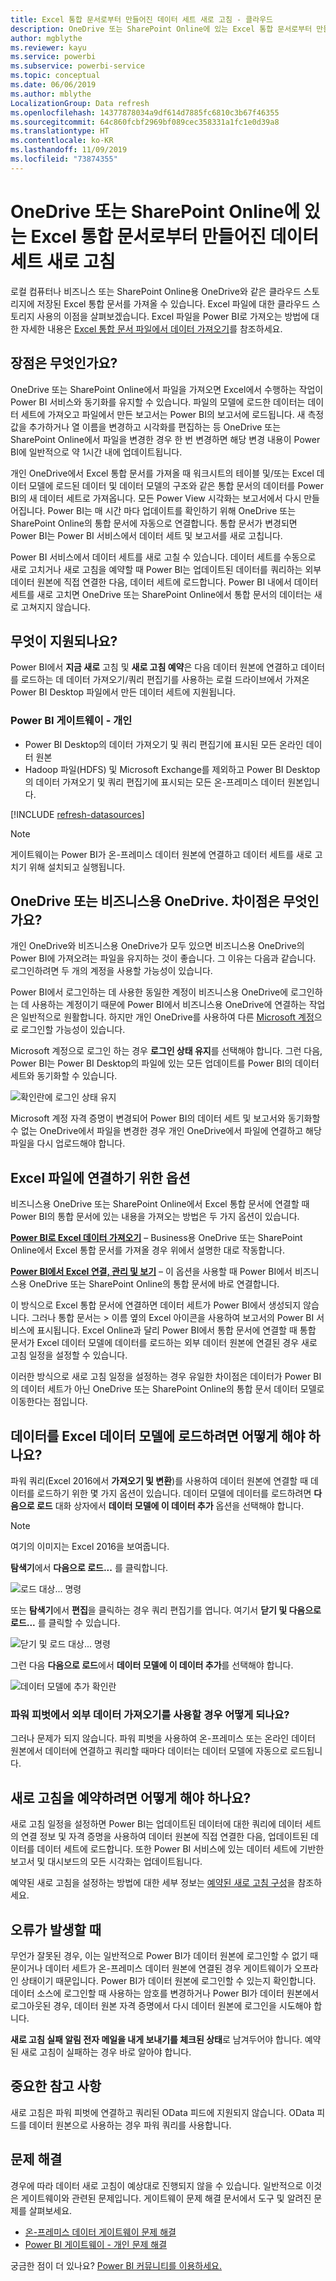 ```yaml
---
title: Excel 통합 문서로부터 만들어진 데이터 세트 새로 고침 - 클라우드
description: OneDrive 또는 SharePoint Online에 있는 Excel 통합 문서로부터 만들어진 데이터 세트 새로 고침
author: mgblythe
ms.reviewer: kayu
ms.service: powerbi
ms.subservice: powerbi-service
ms.topic: conceptual
ms.date: 06/06/2019
ms.author: mblythe
LocalizationGroup: Data refresh
ms.openlocfilehash: 14377878034a9df614d7885fc6810c3b67f46355
ms.sourcegitcommit: 64c860fcbf2969bf089cec358331a1fc1e0d39a8
ms.translationtype: HT
ms.contentlocale: ko-KR
ms.lasthandoff: 11/09/2019
ms.locfileid: "73874355"
---
```

# <a name="refresh-a-dataset-created-from-an-excel-workbook-on-onedrive-or-sharepoint-online"></a>OneDrive 또는 SharePoint Online에 있는 Excel 통합 문서로부터 만들어진 데이터 세트 새로 고침

로컬 컴퓨터나 비즈니스 또는 SharePoint Online용 OneDrive와 같은 클라우드 스토리지에 저장된 Excel 통합 문서를 가져올 수 있습니다. Excel 파일에 대한 클라우드 스토리지 사용의 이점을 살펴보겠습니다. Excel 파일을 Power BI로 가져오는 방법에 대한 자세한 내용은 [Excel 통합 문서 파일에서 데이터 가져오기](service-excel-workbook-files.md)를 참조하세요.

## <a name="what-are-the-advantages"></a>장점은 무엇인가요?

OneDrive 또는 SharePoint Online에서 파일을 가져오면 Excel에서 수행하는 작업이 Power BI 서비스와 동기화를 유지할 수 있습니다. 파일의 모델에 로드한 데이터는 데이터 세트에 가져오고 파일에서 만든 보고서는 Power BI의 보고서에 로드됩니다. 새 측정값을 추가하거나 열 이름을 변경하고 시각화를 편집하는 등 OneDrive 또는 SharePoint Online에서 파일을 변경한 경우 한 번 변경하면 해당 변경 내용이 Power BI에 일반적으로 약 1시간 내에 업데이트됩니다.

개인 OneDrive에서 Excel 통합 문서를 가져올 때 워크시트의 테이블 및/또는 Excel 데이터 모델에 로드된 데이터 및 데이터 모델의 구조와 같은 통합 문서의 데이터를 Power BI의 새 데이터 세트로 가져옵니다. 모든 Power View 시각화는 보고서에서 다시 만들어집니다. Power BI는 매 시간 마다 업데이트를 확인하기 위해 OneDrive 또는 SharePoint Online의 통합 문서에 자동으로 연결합니다. 통합 문서가 변경되면 Power BI는 Power BI 서비스에서 데이터 세트 및 보고서를 새로 고칩니다.

Power BI 서비스에서 데이터 세트를 새로 고칠 수 있습니다. 데이터 세트를 수동으로 새로 고치거나 새로 고침을 예약할 때 Power BI는 업데이트된 데이터를 쿼리하는 외부 데이터 원본에 직접 연결한 다음, 데이터 세트에 로드합니다. Power BI 내에서 데이터 세트를 새로 고치면 OneDrive 또는 SharePoint Online에서 통합 문서의 데이터는 새로 고쳐지지 않습니다. 

## <a name="whats-supported"></a>무엇이 지원되나요?

Power BI에서 **지금 새로** 고침 및 **새로 고침 예약**은 다음 데이터 원본에 연결하고 데이터를 로드하는 데 데이터 가져오기/쿼리 편집기를 사용하는 로컬 드라이브에서 가져온 Power BI Desktop 파일에서 만든 데이터 세트에 지원됩니다.  

### <a name="power-bi-gateway---personal"></a>Power BI 게이트웨이 - 개인

* Power BI Desktop의 데이터 가져오기 및 쿼리 편집기에 표시된 모든 온라인 데이터 원본
* Hadoop 파일(HDFS) 및 Microsoft Exchange를 제외하고 Power BI Desktop의 데이터 가져오기 및 쿼리 편집기에 표시되는 모든 온-프레미스 데이터 원본입니다.

<!-- Refresh Data sources-->
[!INCLUDE [refresh-datasources](./includes/refresh-datasources.md)]

> [!NOTE]
> 게이트웨이는 Power BI가 온-프레미스 데이터 원본에 연결하고 데이터 세트를 새로 고치기 위해 설치되고 실행됩니다.
>
>

## <a name="onedrive-or-onedrive-for-business-whats-the-difference"></a>OneDrive 또는 비즈니스용 OneDrive. 차이점은 무엇인가요?

개인 OneDrive와 비즈니스용 OneDrive가 모두 있으면 비즈니스용 OneDrive의 Power BI에 가져오려는 파일을 유지하는 것이 좋습니다. 그 이유는 다음과 같습니다. 로그인하려면 두 개의 계정을 사용할 가능성이 있습니다.

Power BI에서 로그인하는 데 사용한 동일한 계정이 비즈니스용 OneDrive에 로그인하는 데 사용하는 계정이기 때문에 Power BI에서 비즈니스용 OneDrive에 연결하는 작업은 일반적으로 원활합니다. 하지만 개인 OneDrive를 사용하여 다른 [Microsoft 계정](https://account.microsoft.com)으로 로그인할 가능성이 있습니다.

Microsoft 계정으로 로그인 하는 경우 **로그인 상태 유지**를 선택해야 합니다. 그런 다음, Power BI는 Power BI Desktop의 파일에 있는 모든 업데이트를 Power BI의 데이터 세트와 동기화할 수 있습니다.  

![확인란에 로그인 상태 유지](media/refresh-excel-file-onedrive/refresh_signin_keepmesignedin.png)

Microsoft 계정 자격 증명이 변경되어 Power BI의 데이터 세트 및 보고서와 동기화할 수 없는 OneDrive에서 파일을 변경한 경우 개인 OneDrive에서 파일에 연결하고 해당 파일을 다시 업로드해야 합니다.

## <a name="options-for-connecting-to-excel-file"></a>Excel 파일에 연결하기 위한 옵션

비즈니스용 OneDrive 또는 SharePoint Online에서 Excel 통합 문서에 연결할 때 Power BI의 통합 문서에 있는 내용을 가져오는 방법은 두 가지 옵션이 있습니다.

[**Power BI로 Excel 데이터 가져오기**](service-excel-workbook-files.md#import-or-connect-to-an-excel-workbook-from-power-bi) – Business용 OneDrive 또는 SharePoint Online에서 Excel 통합 문서를 가져올 경우 위에서 설명한 대로 작동합니다.

[**Power BI에서 Excel 연결, 관리 및 보기**](service-excel-workbook-files.md#one-excel-workbook--two-ways-to-use-it) – 이 옵션을 사용할 때 Power BI에서 비즈니스용 OneDrive 또는 SharePoint Online의 통합 문서에 바로 연결합니다.

이 방식으로 Excel 통합 문서에 연결하면 데이터 세트가 Power BI에서 생성되지 않습니다. 그러나 통합 문서는 &gt; 이름 옆의 Excel 아이콘을 사용하여 보고서의 Power BI 서비스에 표시됩니다. Excel Online과 달리 Power BI에서 통합 문서에 연결할 때 통합 문서가 Excel 데이터 모델에 데이터를 로드하는 외부 데이터 원본에 연결된 경우 새로 고침 일정을 설정할 수 있습니다.

이러한 방식으로 새로 고침 일정을 설정하는 경우 유일한 차이점은 데이터가 Power BI의 데이터 세트가 아닌 OneDrive 또는 SharePoint Online의 통합 문서 데이터 모델로 이동한다는 점입니다.

## <a name="how-do-i-make-sure-data-is-loaded-to-the-excel-data-model"></a>데이터를 Excel 데이터 모델에 로드하려면 어떻게 해야 하나요?

파워 쿼리(Excel 2016에서 **가져오기 및 변환**)를 사용하여 데이터 원본에 연결할 때 데이터를 로드하기 위한 몇 가지 옵션이 있습니다. 데이터 모델에 데이터를 로드하려면 **다음으로 로드** 대화 상자에서 **데이터 모델에 이 데이터 추가** 옵션을 선택해야 합니다.

> [!NOTE]
> 여기의 이미지는 Excel 2016을 보여줍니다.
>
>

**탐색기**에서 **다음으로 로드...** 를 클릭합니다.  

![로드 대상... 명령](media/refresh-excel-file-onedrive/refresh_loadtodm_1.png)

또는 **탐색기**에서 **편집**을 클릭하는 경우 쿼리 편집기를 엽니다. 여기서 **닫기 및 다음으로 로드...** 를 클릭할 수 있습니다.  

![닫기 및 로드 대상... 명령](media/refresh-excel-file-onedrive/refresh_loadtodm_2.png)

그런 다음 **다음으로 로드**에서 **데이터 모델에 이 데이터 추가**를 선택해야 합니다.  

![데이터 모델에 추가 확인란](media/refresh-excel-file-onedrive/refresh_loadtodm_3.png)

### <a name="what-if-i-use-get-external-data-in-power-pivot"></a>파워 피벗에서 외부 데이터 가져오기를 사용할 경우 어떻게 되나요?

그러나 문제가 되지 않습니다. 파워 피벗을 사용하여 온-프레미스 또는 온라인 데이터 원본에서 데이터에 연결하고 쿼리할 때마다 데이터는 데이터 모델에 자동으로 로드됩니다.

## <a name="how-do-i-schedule-refresh"></a>새로 고침을 예약하려면 어떻게 해야 하나요?

새로 고침 일정을 설정하면 Power BI는 업데이트된 데이터에 대한 쿼리에 데이터 세트의 연결 정보 및 자격 증명을 사용하여 데이터 원본에 직접 연결한 다음, 업데이트된 데이터를 데이터 세트에 로드합니다. 또한 Power BI 서비스에 있는 데이터 세트에 기반한 보고서 및 대시보드의 모든 시각화는 업데이트됩니다.

예약된 새로 고침을 설정하는 방법에 대한 세부 정보는 [예약된 새로 고침 구성](refresh-scheduled-refresh.md)을 참조하세요.

## <a name="when-things-go-wrong"></a>오류가 발생할 때

무언가 잘못된 경우, 이는 일반적으로 Power BI가 데이터 원본에 로그인할 수 없기 때문이거나 데이터 세트가 온-프레미스 데이터 원본에 연결된 경우 게이트웨이가 오프라인 상태이기 때문입니다. Power BI가 데이터 원본에 로그인할 수 있는지 확인합니다. 데이터 소스에 로그인할 때 사용하는 암호를 변경하거나 Power BI가 데이터 원본에서 로그아웃된 경우, 데이터 원본 자격 증명에서 다시 데이터 원본에 로그인을 시도해야 합니다.

**새로 고침 실패 알림 전자 메일을 내게 보내기를 체크된 상태**로 남겨두어야 합니다. 예약된 새로 고침이 실패하는 경우 바로 알아야 합니다.

## <a name="important-notes"></a>중요한 참고 사항

새로 고침은 파워 피벗에 연결하고 쿼리된 OData 피드에 지원되지 않습니다. OData 피드를 데이터 원본으로 사용하는 경우 파워 쿼리를 사용합니다.

## <a name="troubleshooting"></a>문제 해결

경우에 따라 데이터 새로 고침이 예상대로 진행되지 않을 수 있습니다. 일반적으로 이것은 게이트웨이와 관련된 문제입니다. 게이트웨이 문제 해결 문서에서 도구 및 알려진 문제를 살펴보세요.

- [온-프레미스 데이터 게이트웨이 문제 해결](service-gateway-onprem-tshoot.md)
- [Power BI 게이트웨이 - 개인 문제 해결](service-admin-troubleshooting-power-bi-personal-gateway.md)

궁금한 점이 더 있나요? [Power BI 커뮤니티를 이용하세요.](https://community.powerbi.com/)

